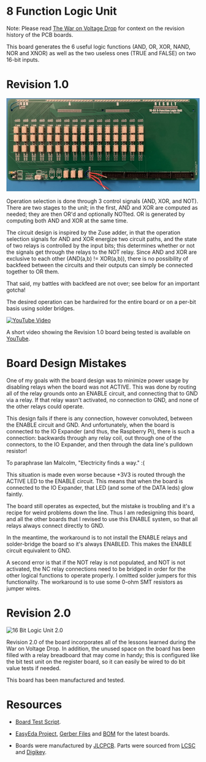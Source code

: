 # 8 Function Logic Unit

Note: Please read [The War on Voltage Drop](Voltage.md) for context on the revision history of the PCB boards.

This board generates the 6 useful logic functions (AND, OR, XOR, NAND, NOR and XNOR) as well as the two useless ones (TRUE and FALSE) on two 16-bit inputs.

# Revision 1.0

![16 Bit Logic Unit 1.0](/Images/LogicUnit.jpg)

Operation selection is done through 3 control signals (AND, XOR, and NOT). There are two stages to the unit; in the first, AND and XOR are computed as needed;
they are then OR'd and optionally NOTted. OR is generated by computing both AND and XOR at the same time.

The circuit design is inspired by the Zuse adder, in that the operation selection signals for AND and XOR energize two circuit paths, and the state of two relays
is controlled by the input bits; this determines whether or not the signals get through the relays to the NOT relay. Since AND and XOR are exclusive to each other (AND(a,b) != XOR(a,b)), there is no possibility of backfeed between the circuits and their outputs can simply be connected together to OR them.

That said, my battles with backfeed are not over; see below for an important gotcha!

The desired operation can be hardwired for the entire board or on a per-bit basis using solder bridges.

[![YouTube Video](https://img.youtube.com/vi/KSzZ73obGIc/0.jpg)](https://youtu.be/KSzZ73obGIc)

A short video showing the Revision 1.0 board being tested is available on [YouTube](https://youtu.be/KSzZ73obGIc).

# Board Design Mistakes

One of my goals with the board design was to minimize power usage by disabling relays when the board was not ACTIVE. This was done by routing all of the relay grounds onto
an ENABLE circuit, and connecting that to GND via a relay. If that relay wasn't activated, no connection to GND, and none of the other relays could operate.

This design fails if there is any connection, however convoluted, between the ENABLE circuit and GND. And unfortunately, when the board is connected to the IO Expander (and thus,
the Raspberry Pi), there is such a connection: backwards through any relay coil, out through one of the connectors, to the IO Expander, and then through the data line's pulldown
resistor!

To paraphrase Ian Malcolm, "Electricity finds a way." :(

This situation is made even worse because +3V3 is routed through the ACTIVE LED to the ENABLE circuit. This means that when the board is connected to the IO Expander, that LED
(and some of the DATA leds) glow faintly.

The board still operates as expected, but the mistake is troubling and it's a recipe for weird problems down the line. Thus I am redesigning this board, and all the other boards
that I revised to use this ENABLE system, so that all relays always connect directly to GND.

In the meantime, the workaround is to not install the ENABLE relays and solder-bridge the board so it's always ENABLED. This makes the ENABLE circuit equivalent to GND.

A second error is that if the NOT relay is not populated, and NOT is not activated, the NC relay connections need to be bridged in order for the other logical functions to operate properly. I omitted solder jumpers for this functionality. The workaround is to use some 0-ohm SMT resistors as jumper wires.

# Revision 2.0

![16 Bit Logic Unit 2.0](/Images/LogicUnit-Rev2.jpeg)

Revision 2.0 of the board incorporates all of the lessons learned during the War on Voltage Drop. In addition, the unused space on the board has been filled with a relay breadboard that may come in handy; this is configured like the bit test unit on the register board, so it can easily be wired to do bit value tests if needed.

This board has been manufactured and tested.

# Resources

* [Board Test Script](/HardwareTests/LogicUnit.py).

* [EasyEda Project](https://easyeda.com/MadOverlord/relay-boolean-logic-unit), [Gerber Files](/Gerber/Logic.zip) and [BOM](/BOMs/Logic.csv) for the latest boards.

* Boards were manufactured by [JLCPCB](https://jlcpcb.com/). Parts were sourced from [LCSC](https://lcsc.com/) and [Digikey](https://www.digikey.com/).
